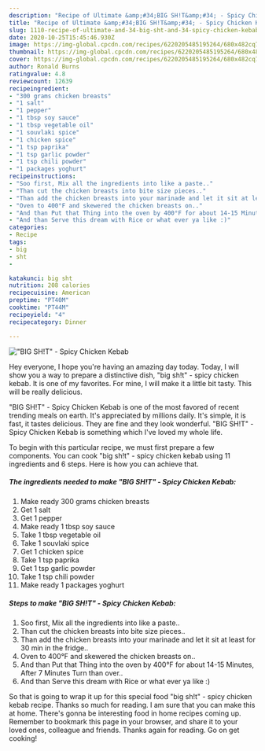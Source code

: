 ```yaml
---
description: "Recipe of Ultimate &amp;#34;BIG SH!T&amp;#34; - Spicy Chicken Kebab"
title: "Recipe of Ultimate &amp;#34;BIG SH!T&amp;#34; - Spicy Chicken Kebab"
slug: 1110-recipe-of-ultimate-and-34-big-sht-and-34-spicy-chicken-kebab
date: 2020-10-25T15:45:46.930Z
image: https://img-global.cpcdn.com/recipes/6220205485195264/680x482cq70/big-sht-spicy-chicken-kebab-recipe-main-photo.jpg
thumbnail: https://img-global.cpcdn.com/recipes/6220205485195264/680x482cq70/big-sht-spicy-chicken-kebab-recipe-main-photo.jpg
cover: https://img-global.cpcdn.com/recipes/6220205485195264/680x482cq70/big-sht-spicy-chicken-kebab-recipe-main-photo.jpg
author: Ronald Burns
ratingvalue: 4.8
reviewcount: 12639
recipeingredient:
- "300 grams chicken breasts"
- "1 salt"
- "1 pepper"
- "1 tbsp soy sauce"
- "1 tbsp vegetable oil"
- "1 souvlaki spice"
- "1 chicken spice"
- "1 tsp paprika"
- "1 tsp garlic powder"
- "1 tsp chili powder"
- "1 packages yoghurt"
recipeinstructions:
- "Soo first, Mix all the ingredients into like a paste.."
- "Than cut the chicken breasts into bite size pieces.."
- "Than add the chicken breasts into your marinade and let it sit at least for 30 min in the fridge.."
- "Oven to 400°F and skewered the chicken breasts on.."
- "And than Put that Thing into the oven by 400°F for about 14-15 Minutes, After 7 Minutes Turn than over.."
- "And than Serve this dream with Rice or what ever ya like :)"
categories:
- Recipe
tags:
- big
- sht
- 

katakunci: big sht  
nutrition: 208 calories
recipecuisine: American
preptime: "PT40M"
cooktime: "PT44M"
recipeyield: "4"
recipecategory: Dinner

---
```



![&#34;BIG SH!T&#34; - Spicy Chicken Kebab](https://img-global.cpcdn.com/recipes/6220205485195264/680x482cq70/big-sht-spicy-chicken-kebab-recipe-main-photo.jpg)

Hey everyone, I hope you're having an amazing day today. Today, I will show you a way to prepare a distinctive dish, &#34;big sh!t&#34; - spicy chicken kebab. It is one of my favorites. For mine, I will make it a little bit tasty. This will be really delicious.

&#34;BIG SH!T&#34; - Spicy Chicken Kebab is one of the most favored of recent trending meals on earth. It's appreciated by millions daily. It's simple, it is fast, it tastes delicious. They are fine and they look wonderful. &#34;BIG SH!T&#34; - Spicy Chicken Kebab is something which I've loved my whole life.




To begin with this particular recipe, we must first prepare a few components. You can cook &#34;big sh!t&#34; - spicy chicken kebab using 11 ingredients and 6 steps. Here is how you can achieve that.

<!--inarticleads1-->

##### The ingredients needed to make &#34;BIG SH!T&#34; - Spicy Chicken Kebab:

1. Make ready 300 grams chicken breasts
1. Get 1 salt
1. Get 1 pepper
1. Make ready 1 tbsp soy sauce
1. Take 1 tbsp vegetable oil
1. Take 1 souvlaki spice
1. Get 1 chicken spice
1. Take 1 tsp paprika
1. Get 1 tsp garlic powder
1. Take 1 tsp chili powder
1. Make ready 1 packages yoghurt




<!--inarticleads2-->

##### Steps to make &#34;BIG SH!T&#34; - Spicy Chicken Kebab:

1. Soo first, Mix all the ingredients into like a paste..
1. Than cut the chicken breasts into bite size pieces..
1. Than add the chicken breasts into your marinade and let it sit at least for 30 min in the fridge..
1. Oven to 400°F and skewered the chicken breasts on..
1. And than Put that Thing into the oven by 400°F for about 14-15 Minutes, After 7 Minutes Turn than over..
1. And than Serve this dream with Rice or what ever ya like :)




So that is going to wrap it up for this special food &#34;big sh!t&#34; - spicy chicken kebab recipe. Thanks so much for reading. I am sure that you can make this at home. There's gonna be interesting food in home recipes coming up. Remember to bookmark this page in your browser, and share it to your loved ones, colleague and friends. Thanks again for reading. Go on get cooking!
